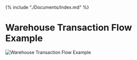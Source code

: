 {% include "./Documents/Index.md" %}

# Warehouse Transaction Flow Example

![Warehouse Transaction Flow Example](./Diagrams/1-WarehouseTransactionFlowExample.png)
